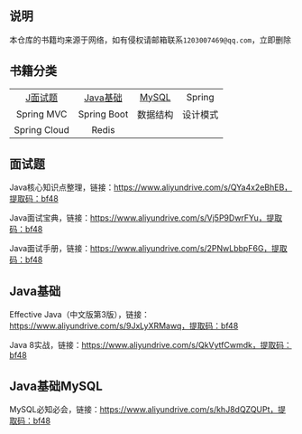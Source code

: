 ## 说明
本仓库的书籍均来源于网络，如有侵权请邮箱联系`1203007469@qq.com`，立即删除

## 书籍分类

|                    |                       |                 |          |
| :----------------: | :-------------------: | :-------------: | :------: |
| [J面试题](#面试题) | [Java基础](#Java基础) | [MySQL](#MySQL) |  Spring  |
|     Spring MVC     |      Spring Boot      |    数据结构     | 设计模式 |
|    Spring Cloud    |         Redis         |                 |          |

## 面试题

Java核心知识点整理，链接：https://www.aliyundrive.com/s/QYa4x2eBhEB，提取码：bf48

Java面试宝典，链接：https://www.aliyundrive.com/s/Vj5P9DwrFYu，提取码：bf48

Java面试手册，链接：https://www.aliyundrive.com/s/2PNwLbbpF6G，提取码：bf48

## Java基础

Effective Java（中文版第3版），链接：https://www.aliyundrive.com/s/9JxLyXRMawq，提取码：bf48

Java 8实战，链接：https://www.aliyundrive.com/s/QkVytfCwmdk，提取码：bf48

## Java基础MySQL

MySQL必知必会，链接：https://www.aliyundrive.com/s/khJ8dQZQUPt，提取码：bf48

